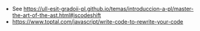 * See <https://ull-esit-gradoii-pl.github.io/temas/introduccion-a-pl/master-the-art-of-the-ast.html#jscodeshift>
* <https://www.toptal.com/javascript/write-code-to-rewrite-your-code>